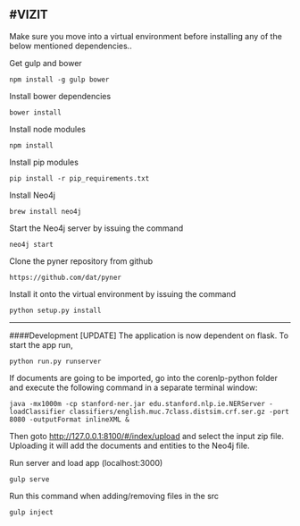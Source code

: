 #VIZIT
---
Make sure you move into a virtual environment before installing any of the below mentioned dependencies..

Get gulp and bower
```
npm install -g gulp bower
```
Install bower dependencies
```
bower install
```
Install node modules
```
npm install
```

Install pip modules
```
pip install -r pip_requirements.txt
```

Install Neo4j 
```
brew install neo4j
```

Start the Neo4j server by issuing the command
```
neo4j start
```

Clone the pyner repository from github
```
https://github.com/dat/pyner
```

Install it onto the virtual environment by issuing the command 

```
python setup.py install
```
---
####Development
[UPDATE] The application is now dependent on flask. To start the app run,
```
python run.py runserver
```

If documents are going to be imported, go into the corenlp-python folder and execute the following command in a separate terminal window:
```
java -mx1000m -cp stanford-ner.jar edu.stanford.nlp.ie.NERServer -loadClassifier classifiers/english.muc.7class.distsim.crf.ser.gz -port 8080 -outputFormat inlineXML &
```

Then goto http://127.0.0.1:8100/#/index/upload and select the input zip file. Uploading it will add the documents and entities to the Neo4j file.

Run server and load app (localhost:3000)
```
gulp serve
```
Run this command when adding/removing files in the src
```
gulp inject
```